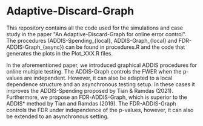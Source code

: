 # Adaptive-Discard-Graph

This repository contains all the code used for the simulations and case study in the paper "An Adaptive-Discard-Graph for online error control". The procedures (ADDIS-Spending_{local}, ADDIS-Graph_{local} and FDR-ADDIS-Graph_{async}) can be found in procedures.R and the code that generates the plots in the Plot_XXX.R files.

In the aforementioned paper, we introduced graphical ADDIS procedures for online multiple testing. The ADDIS-Graph controls the FWER when the p-values are independent. However, it can also be adapted to a local dependence structure and an asynchronous testing setup. In these cases it improves the ADDIS-Spending proposed by Tian & Ramdas (2021). Furthermore, we propose an FDR-ADDIS-Graph, which is superior to the ADDIS* method by Tian and Ramdas (2019). The FDR-ADDIS-Graph controls the FDR under independence of the p-values, however, it can also be extended to an asynchronous setting.
